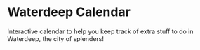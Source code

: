 # Waterdeep Calendar

Interactive calendar to help you keep track of extra stuff to do in Waterdeep, the city of splenders!